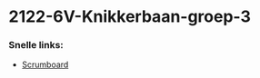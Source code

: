 # 2122-6V-Knikkerbaan-groep-3

### Snelle links:
- [Scrumboard](https://github.com/emmaus-6v/2122-6V-Knikkerbaan-groep-1/projects/1)
